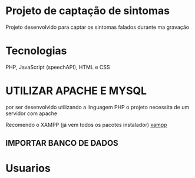 # Projeto de captação de sintomas

Projeto desenvolvido para captar os sintomas falados durante ma gravação

# Tecnologias

PHP, JavaScript (speechAPI), HTML e CSS

# UTILIZAR APACHE E MYSQL

por ser desenvolvido utilizando a linguagem PHP o projeto necessita de um servidor com apache

Recomendo o XAMPP (já vem todos os pacotes instalador)
[xampp](https://www.apachefriends.org/pt_br/index.html)
## IMPORTAR BANCO DE DADOS

# Usuarios


